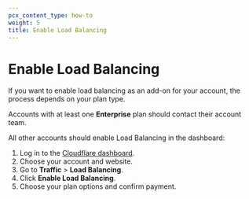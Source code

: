 ```yaml
---
pcx_content_type: how-to
weight: 5
title: Enable Load Balancing
---
```


# Enable Load Balancing

If you want to enable load balancing as an add-on for your account, the process depends on your plan type.

Accounts with at least one **Enterprise** plan should contact their account team.

All other accounts should enable Load Balancing in the dashboard:

1. Log in to the [Cloudflare dashboard](https://dash.cloudflare.com/login).
2. Choose your account and website.
3. Go to **Traffic** > **Load Balancing**.
4. Click **Enable Load Balancing**.
5. Choose your plan options and confirm payment.
